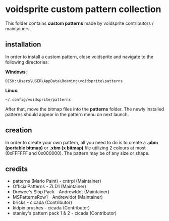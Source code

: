 # voidsprite custom pattern collection

This folder contains **custom patterns** made by voidsprite contributors / maintainers. 

## installation

In order to install a custom pattern, close voidsprite and navigate to the following directories:

**Windows**:

```DISK:\Users\USER\AppData\Roaming\voidsprite\patterns```

**Linux**:

```~/.config/voidsprite/patterns```

After that, move the bitmap files into the **patterns** folder. The newly installed patterns should appear in the pattern menu on next launch.

## creation

In order to create your own pattern, all you need to do is to create a **.pbm (portable bitmap)** or **.xbm (x bitmap)** file utilizing 2 colours at most (0xFFFFFF and 0x000000).
The pattern may be of any size or shape.

## credits

* patterns (Mario Paint) - cntrpl (Maintainer)
* OfficialPatterns - ZLD1 (Maintainer)
* Drewee's Slop Pack - AndrewIdot (Maintainer)
* MSPatternsRow1 - AndrewIdot (Maintainer)
* bricks - cicada (Contributor)
* kidpix brushes - cicada (Contributor)
* stanley's pattern pack 1 & 2 - cicada (Contributor)
